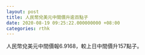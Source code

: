 ```yaml
---
layout: post
title: 人民幣兌美元中間價升逾百點子
date: 2020-08-19 09:25:22.000000000 +08:00
categories: rthk
---
```


人民幣兌美元中間價報6.9168，較上日中間價升157點子。
